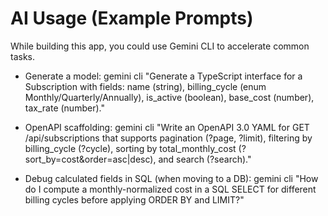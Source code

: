 # AI Usage (Example Prompts)

While building this app, you could use Gemini CLI to accelerate common tasks.

- Generate a model:
  gemini cli "Generate a TypeScript interface for a Subscription with fields: name (string), billing_cycle (enum Monthly/Quarterly/Annually), is_active (boolean), base_cost (number), tax_rate (number)."

- OpenAPI scaffolding:
  gemini cli "Write an OpenAPI 3.0 YAML for GET /api/subscriptions that supports pagination (?page, ?limit), filtering by billing_cycle (?cycle), sorting by total_monthly_cost (?sort_by=cost&order=asc|desc), and search (?search)."

- Debug calculated fields in SQL (when moving to a DB):
  gemini cli "How do I compute a monthly-normalized cost in a SQL SELECT for different billing cycles before applying ORDER BY and LIMIT?"
